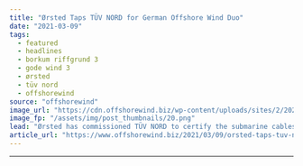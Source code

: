 ```yaml
---
title: "Ørsted Taps TÜV NORD for German Offshore Wind Duo"
date: "2021-03-09"
tags: 
  - featured
  - headlines
  - borkum riffgrund 3
  - gode wind 3
  - ørsted
  - tüv nord
  - offshorewind
source: "offshorewind"
image_url: "https://cdn.offshorewind.biz/wp-content/uploads/sites/2/2021/03/09112004/%C3%98rsted-Taps-T%C3%9CV-NORD-for-German-Offshore-Wind-Duo.png"
image_fp: "/assets/img/post_thumbnails/20.png"
lead: "Ørsted has commissioned TÜV NORD to certify the submarine cables for the Borkum Riffgrund"
article_url: "https://www.offshorewind.biz/2021/03/09/orsted-taps-tuv-nord-for-german-offshore-wind-duo/"
---
```


---
